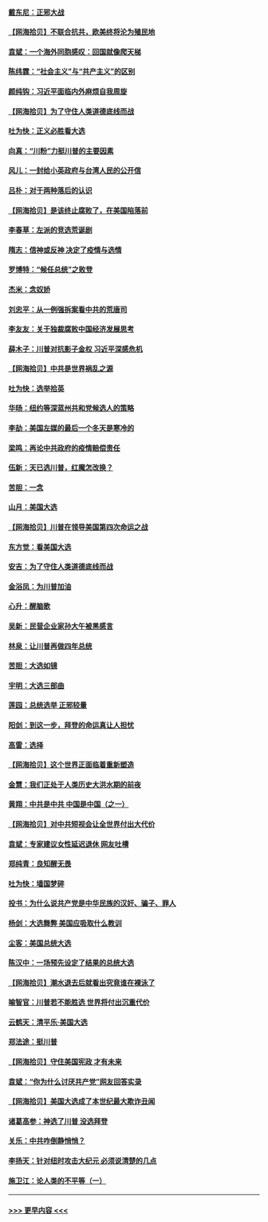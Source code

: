 #### [戴东尼：正邪大战](../pages/nsc993/n12567033.md?t=11221551) 
#### [【网海拾贝】不联合抗共，欧美终将沦为殖民地](../pages/nsc993/n12565068.md?t=11221551) 
#### [袁斌：一个海外同胞感叹：回国就像爬天梯](../pages/nsc993/n12564986.md?t=11221551) 
#### [陈纬霆：“社会主义”与“共产主义”的区别](../pages/nsc993/n12562417.md?t=11221551) 
#### [颜纯钩：习近平面临内外麻烦自我周旋](../pages/nsc993/n12563356.md?t=11221551) 
#### [【网海拾贝】为了守住人类道德底线而战](../pages/nsc993/n12562542.md?t=11221551) 
#### [吐为快：正义必胜看大选](../pages/nsc993/n12561967.md?t=11221551) 
#### [向真：“川粉”力挺川普的主要因素](../pages/nsc993/n12560774.md?t=11221551) 
#### [风儿：一封给小英政府与台湾人民的公开信](../pages/nsc993/n12560581.md?t=11221551) 
#### [吕朴：对于两种落后的认识](../pages/nsc993/n12560492.md?t=11221551) 
#### [【网海拾贝】是该终止腐败了，在美国陷落前](../pages/nsc993/n12559936.md?t=11221551) 
#### [李春草：左派的竞选荒诞剧](../pages/nsc993/n12558380.md?t=11221551) 
#### [隋志：信神或反神 决定了疫情与选情](../pages/nsc993/n12558255.md?t=11221551) 
#### [罗博特：“候任总统”之败登](../pages/nsc993/n12558189.md?t=11221551) 
#### [杰米：念奴娇](../pages/nsc993/n12558174.md?t=11221551) 
#### [刘忠平：从一例强拆案看中共的荒唐司](../pages/nsc993/n12558036.md?t=11221551) 
#### [李友友：关于独裁腐败中国经济发展思考](../pages/nsc993/n12558004.md?t=11221551) 
#### [薛木子：川普对抗影子金权 习近平深感危机](../pages/nsc993/n12557342.md?t=11221551) 
#### [【网海拾贝】中共是世界祸乱之源](../pages/nsc993/n12555353.md?t=11221551) 
#### [吐为快：选举拾英](../pages/nsc993/n12555041.md?t=11221551) 
#### [华旸：纽约等深蓝州共和党候选人的策略](../pages/nsc993/n12554309.md?t=11221551) 
#### [李劼：美国左媒的最后一个冬天是寒冷的](../pages/nsc993/n12552947.md?t=11221551) 
#### [梁鸣：再论中共政府的疫情赔偿责任](../pages/nsc993/n12553012.md?t=11221551) 
#### [伍新：天已选川普，红魔怎改换？](../pages/nsc993/n12552970.md?t=11221551) 
#### [苦胆：一念](../pages/nsc993/n12552957.md?t=11221551) 
#### [山月：美国大选](../pages/nsc993/n12552446.md?t=11221551) 
#### [【网海拾贝】川普在领导美国第四次命运之战](../pages/nsc993/n12551973.md?t=11221551) 
#### [东方觉：看美国大选](../pages/nsc993/n12551647.md?t=11221551) 
#### [安吉：为了守住人类道德底线而战](../pages/nsc993/n12551111.md?t=11221551) 
#### [金浴凤：为川普加油](../pages/nsc993/n12551085.md?t=11221551) 
#### [心升：醒脑歌](../pages/nsc993/n12550984.md?t=11221551) 
#### [吴新：民营企业家孙大午被黑感言](../pages/nsc993/n12550656.md?t=11221551) 
#### [林泉：让川普再做四年总统](../pages/nsc993/n12550640.md?t=11221551) 
#### [苦胆：大选如镜](../pages/nsc993/n12550630.md?t=11221551) 
#### [宇明：大选三部曲](../pages/nsc993/n12550603.md?t=11221551) 
#### [莲园：总统选举 正邪较量](../pages/nsc993/n12550594.md?t=11221551) 
#### [阳剑：到这一步，拜登的命运真让人担忧](../pages/nsc993/n12549093.md?t=11221551) 
#### [高雷：选择](../pages/nsc993/n12549087.md?t=11221551) 
#### [【网海拾贝】这个世界正面临着重新塑造](../pages/nsc993/n12548326.md?t=11221551) 
#### [金慧：我们正处于人类历史大洪水期的前夜](../pages/nsc993/n12547914.md?t=11221551) 
#### [黄翔：中共是中共 中国是中国（之一）](../pages/nsc993/n12547576.md?t=11221551) 
#### [【网海拾贝】对中共短视会让全世界付出大代价](../pages/nsc993/n12546043.md?t=11221551) 
#### [袁斌：专家建议女性延迟退休 网友吐槽](../pages/nsc993/n12545424.md?t=11221551) 
#### [郑纯青：良知醒无畏](../pages/nsc993/n12545394.md?t=11221551) 
#### [吐为快：墙国梦碎](../pages/nsc993/n12545309.md?t=11221551) 
#### [投书：为什么说共产党是中华民族的汉奸、骗子、罪人](../pages/nsc993/n12545089.md?t=11221551) 
#### [杨剑：大选舞弊 美国应吸取什么教训](../pages/nsc993/n12543937.md?t=11221551) 
#### [尘客：美国总统大选](../pages/nsc993/n12543828.md?t=11221551) 
#### [陈汉中：一场预先设定了结果的总统大选](../pages/nsc993/n12543564.md?t=11221551) 
#### [【网海拾贝】潮水退去后就看出究竟谁在裸泳了](../pages/nsc993/n12543321.md?t=11221551) 
#### [喻智官：川普若不能胜选 世界将付出沉重代价](../pages/nsc993/n12541352.md?t=11221551) 
#### [云鹤天：清平乐‧美国大选](../pages/nsc993/n12540916.md?t=11221551) 
#### [郑法途：挺川普](../pages/nsc993/n12540898.md?t=11221551) 
#### [【网海拾贝】守住美国宪政 才有未来](../pages/nsc993/n12540423.md?t=11221551) 
#### [袁斌：“你为什么讨厌共产党”网友回答实录](../pages/nsc993/n12540208.md?t=11221551) 
#### [【网海拾贝】美国大选成了本世纪最大欺诈丑闻](../pages/nsc993/n12538029.md?t=11221551) 
#### [诸葛高参：神选了川普 没选拜登](../pages/nsc993/n12537664.md?t=11221551) 
#### [关乐：中共咋倒静悄悄？](../pages/nsc993/n12537615.md?t=11221551) 
#### [李扬天：针对纽时攻击大纪元 必须说清楚的几点](../pages/nsc993/n12536001.md?t=11221551) 
#### [施卫江：论人类的不平等（一）](../pages/nsc993/n12535700.md?t=11221551) 

----
#### [ >>> 更早内容 <<< ](../indexes/nsc993-earlier.md)
